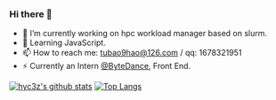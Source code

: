 ### Hi there 👋

- 🔭 I’m currently working on hpc workload manager based on slurm.
- 👯 Learning JavaScript.
- 📫 How to reach me: tubao9hao@126.com / qq: 1678321951
- ⚡ Currently an Intern [@ByteDance](https://github.com/bytedance), Front End.

[![hyc3z's github stats](https://github-readme-stats.vercel.app/api?username=hyc3z&show_icons=true&count_private=true)](https://github.com/anuraghazra/github-readme-stats)
[![Top Langs](https://github-readme-stats.vercel.app/api/top-langs/?username=hyc3z)](https://github.com/anuraghazra/github-readme-stats)
